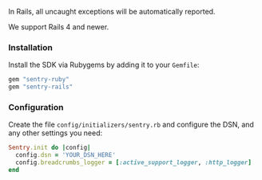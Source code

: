 In Rails, all uncaught exceptions will be automatically reported.

We support Rails 4 and newer.

### Installation

Install the SDK via Rubygems by adding it to your `Gemfile`:

```ruby
gem "sentry-ruby"
gem "sentry-rails"
```

### Configuration

Create the file `config/initializers/sentry.rb` and configure the DSN, and any other settings you need:

```ruby
Sentry.init do |config|
  config.dsn = 'YOUR_DSN_HERE'
  config.breadcrumbs_logger = [:active_support_logger, :http_logger]
end
```
